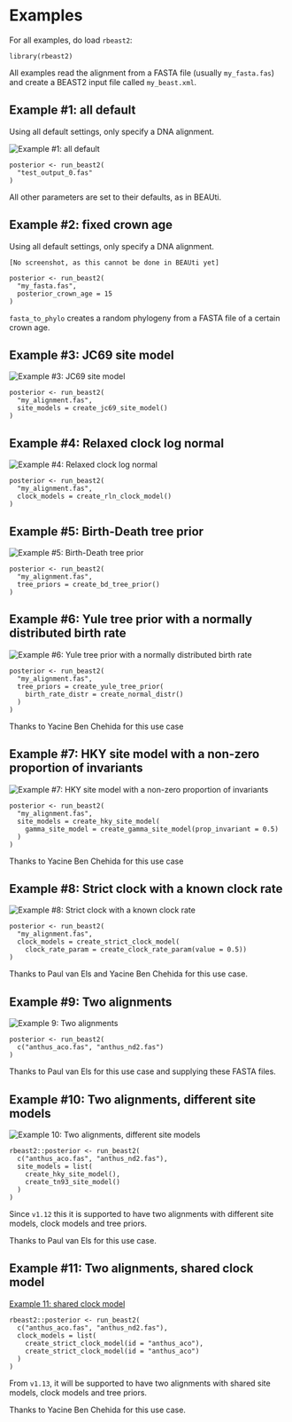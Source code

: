# Examples

For all examples, do load `rbeast2`:

```
library(rbeast2)
```

All examples read the alignment from a FASTA file (usually `my_fasta.fas`) 
and create a BEAST2 input file called `my_beast.xml`.

## Example #1: all default

Using all default settings, only specify a DNA alignment.

![Example #1: all default](pics/all_default.png)

```
posterior <- run_beast2(
  "test_output_0.fas"
)
```

All other parameters are set to their defaults, as in BEAUti.

## Example #2: fixed crown age

Using all default settings, only specify a DNA alignment.

```
[No screenshot, as this cannot be done in BEAUti yet]
```

```
posterior <- run_beast2(
  "my_fasta.fas",
  posterior_crown_age = 15
)
```

`fasta_to_phylo` creates a random phylogeny from
a FASTA file of a certain crown age. 

## Example #3: JC69 site model

![Example #3: JC69 site model](pics/jc69_2_4.png)

```
posterior <- run_beast2(
  "my_alignment.fas",
  site_models = create_jc69_site_model()
)
```

## Example #4: Relaxed clock log normal

![Example #4: Relaxed clock log normal](pics/relaxed_clock_log_normal_2_4.png)

```{r example_4}
posterior <- run_beast2(
  "my_alignment.fas",
  clock_models = create_rln_clock_model()
)
```

## Example #5: Birth-Death tree prior

![Example #5: Birth-Death tree prior](pics/birth_death_2_4.png)

```{r example_5}
posterior <- run_beast2(
  "my_alignment.fas",
  tree_priors = create_bd_tree_prior() 
)
```

## Example #6: Yule tree prior with a normally distributed birth rate

![Example #6: Yule tree prior with a normally distributed birth rate](pics/birth_rate_normal_2_4.png)

```{r example_6}
posterior <- run_beast2(
  "my_alignment.fas",
  tree_priors = create_yule_tree_prior(
    birth_rate_distr = create_normal_distr()
  ) 
)
```

Thanks to Yacine Ben Chehida for this use case

## Example #7: HKY site model with a non-zero proportion of invariants

![Example #7: HKY site model with a non-zero proportion of invariants](pics/hky_prop_invariant_0_5_2_4.png)

```{r example_7}
posterior <- run_beast2(
  "my_alignment.fas",
  site_models = create_hky_site_model(
    gamma_site_model = create_gamma_site_model(prop_invariant = 0.5)
  )
)
```

Thanks to Yacine Ben Chehida for this use case

## Example #8: Strict clock with a known clock rate

![Example #8: Strict clock with a known clock rate](pics/strict_clock_rate_0_5_2_4.png)

```{r example_8}
posterior <- run_beast2(
  "my_alignment.fas",
  clock_models = create_strict_clock_model(
    clock_rate_param = create_clock_rate_param(value = 0.5)) 
)
```

Thanks to Paul van Els and Yacine Ben Chehida for this use case.

## Example #9: Two alignments

![Example 9: Two alignments](pics/anthus_2_4.png)

```{r example_9}
posterior <- run_beast2(
  c("anthus_aco.fas", "anthus_nd2.fas")
)
```

Thanks to Paul van Els for this use case and supplying these FASTA files.

## Example #10: Two alignments, different site models

![Example 10: Two alignments, different site models](pics/aco_hky_nd2_tn93.png)

```{r example_10}
rbeast2::posterior <- run_beast2(
  c("anthus_aco.fas", "anthus_nd2.fas"),
  site_models = list(
    create_hky_site_model(), 
    create_tn93_site_model()
  )
)
```

Since `v1.12` this it is supported to have two alignments with different site models, clock models and tree priors.

Thanks to Paul van Els for this use case.

## Example #11: Two alignments, shared clock model

[Example 11: shared clock model](aco_nd2_same_clock_model.png)

```{r example_10}
rbeast2::posterior <- run_beast2(
  c("anthus_aco.fas", "anthus_nd2.fas"),
  clock_models = list(
    create_strict_clock_model(id = "anthus_aco"), 
    create_strict_clock_model(id = "anthus_aco")
  )
)
```

From `v1.13`, it will be supported to have two alignments with shared site models, clock models and tree priors.

Thanks to Yacine Ben Chehida for this use case.

